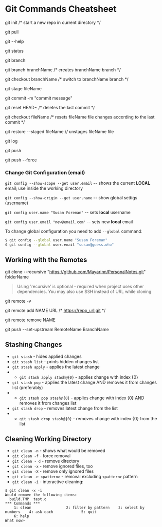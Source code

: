# Git Commands Cheatsheet

git init /* start a new repo in current directory */

git pull

git --help

git status

git branch

git branch branchName /* creates branchName branch */

git checkout branchName /* switch to branchName branch */

git stage fileName

git commit -m "commit message"

git reset HEAD~ /* deletes the last commit */

git checkout fileName /* resets fileName file changes according to the last commit */

git restore --staged fileName // unstages fileName file

git log

git push

git push --force

### Change Git Configuration (email)

`git config --show-scope --get user.email` -- shows the current **LOCAL** email; use inside the working directory

`git config --show-origin --get user.name` -- show global settigs (username)

`git config user.name "Susan Foreman"` -- sets **local** username

`git config user.email "new@email.com"` -- sets new **local** email

To change global configuration you need to add `--global` command:

```sh
$ git config --global user.name "Susan Foreman"
$ git config --global user.email "susan@guess.who"
```

## Working with the Remotes

git clone --recursive "https://github.com/Mayarinn/PersonalNotes.git" folderName

> Using 'recursive' is optional - required when project uses other dependencies. You may also use SSH instead of URL while cloning

git remote -v

git remote add NAME URL /* https://repo_url.git */

git remote remove NAME

git push --set-upstream RemoteName BranchName

## Stashing Changes

- `git stash` - hides applied changes
- `git stash list` - prints hidden changes list
- `git stash apply` - applies the latest change
- - `git stash apply stash@{0}` - applies change with index {0}
- `git stash pop` - applies the latest change AND removes it from changes list (preferably)
- - `git stash pop stash@{0}` - applies change with index {0} AND removes it from changes list 
- `git stash drop` - removes latest change from the list
- - `git stash drop stash@{0}` - removes change with index {0} from the list

## Cleaning Working Directory

- `git clean -n` - shows what would be removed
- `git clean -f` - force removal
- `git clean - d` - remove directory
- `git clean -x` - remove ignored files, too
- `git clean -X` - remove only ignored files
- `git clean -e <pattern>` - removal excluding `<pattern>` pattern
- `git clean -i` - interactive cleaning:
```
$ git clean -x -i
Would remove the following items:
  build.TMP  test.o
*** Commands ***
    1: clean                2: filter by pattern    3: select by numbers    4: ask each             5: quit
    6: help
What now>
```
